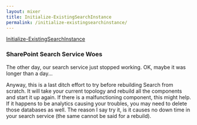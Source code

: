```yaml
---
layout: mixer
title: Initialize-ExistingSearchInstance
permalink: /initialize-existingsearchinstance/
---
```


[Initialize-ExistingSearchInstance](https://github.com/kenhansen01/AdminPowershell/blob/master/Initialize-ExistingSearchInstance.ps1)

### SharePoint Search Service Woes
The other day, our search service just stopped working. OK, maybe it was longer than a day...

Anyway, this is a last ditch effort to try before rebuilding Search from scratch. It will take your current topology and rebuild all the components and start it up again. If there is a malfunctioning component, this might help. If it happens to be analytics causing your troubles, you may need to delete those databases as well. The reason I say try it, is it causes no down time in your search service (the same cannot be said for a rebuild).
